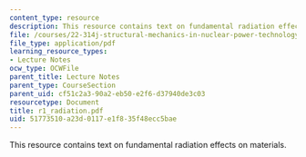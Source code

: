 ```yaml
---
content_type: resource
description: This resource contains text on fundamental radiation effects on materials.
file: /courses/22-314j-structural-mechanics-in-nuclear-power-technology-fall-2006/51773510a23d0117e1f835f48ecc5bae_r1_radiation.pdf
file_type: application/pdf
learning_resource_types:
- Lecture Notes
ocw_type: OCWFile
parent_title: Lecture Notes
parent_type: CourseSection
parent_uid: cf51c2a3-90a2-eb50-e2f6-d37940de3c03
resourcetype: Document
title: r1_radiation.pdf
uid: 51773510-a23d-0117-e1f8-35f48ecc5bae
---
```

This resource contains text on fundamental radiation effects on materials.